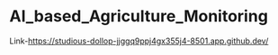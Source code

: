 # AI_based_Agriculture_Monitoring
Link-https://studious-dollop-jjggq9ppj4gx355j4-8501.app.github.dev/
